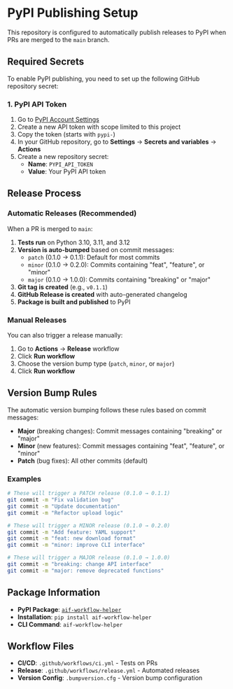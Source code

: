 # PyPI Publishing Setup

This repository is configured to automatically publish releases to PyPI when PRs are merged to the `main` branch.

## Required Secrets

To enable PyPI publishing, you need to set up the following GitHub repository secret:

### 1. PyPI API Token

1. Go to [PyPI Account Settings](https://pypi.org/manage/account/)
2. Create a new API token with scope limited to this project
3. Copy the token (starts with `pypi-`)
4. In your GitHub repository, go to **Settings** → **Secrets and variables** → **Actions**
5. Create a new repository secret:
   - **Name**: `PYPI_API_TOKEN`
   - **Value**: Your PyPI API token

## Release Process

### Automatic Releases (Recommended)

When a PR is merged to `main`:

1. **Tests run** on Python 3.10, 3.11, and 3.12
2. **Version is auto-bumped** based on commit messages:
   - `patch` (0.1.0 → 0.1.1): Default for most commits
   - `minor` (0.1.0 → 0.2.0): Commits containing "feat", "feature", or "minor"
   - `major` (0.1.0 → 1.0.0): Commits containing "breaking" or "major"
3. **Git tag is created** (e.g., `v0.1.1`)
4. **GitHub Release is created** with auto-generated changelog
5. **Package is built and published** to PyPI

### Manual Releases

You can also trigger a release manually:

1. Go to **Actions** → **Release** workflow
2. Click **Run workflow**
3. Choose the version bump type (`patch`, `minor`, or `major`)
4. Click **Run workflow**

## Version Bump Rules

The automatic version bumping follows these rules based on commit messages:

- **Major** (breaking changes): Commit messages containing "breaking" or "major"
- **Minor** (new features): Commit messages containing "feat", "feature", or "minor"  
- **Patch** (bug fixes): All other commits (default)

### Examples

```bash
# These will trigger a PATCH release (0.1.0 → 0.1.1)
git commit -m "Fix validation bug"
git commit -m "Update documentation"
git commit -m "Refactor upload logic"

# These will trigger a MINOR release (0.1.0 → 0.2.0)
git commit -m "Add feature: YAML support"
git commit -m "feat: new download format"
git commit -m "minor: improve CLI interface"

# These will trigger a MAJOR release (0.1.0 → 1.0.0)
git commit -m "breaking: change API interface"
git commit -m "major: remove deprecated functions"
```

## Package Information

- **PyPI Package**: [`aif-workflow-helper`](https://pypi.org/project/aif-workflow-helper/)
- **Installation**: `pip install aif-workflow-helper`
- **CLI Command**: `aif-workflow-helper`

## Workflow Files

- **CI/CD**: `.github/workflows/ci.yml` - Tests on PRs
- **Release**: `.github/workflows/release.yml` - Automated releases
- **Version Config**: `.bumpversion.cfg` - Version bump configuration
